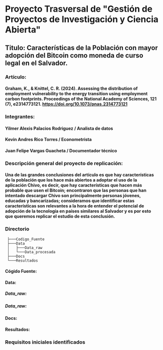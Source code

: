 # Proyecto Trasversal de "Gestión de Proyectos de Investigación y Ciencia Abierta"
## Titulo: Características de la Población con mayor adopción del Bitcoin como moneda de curso legal en el Salvador. 

### Artículo:
#### Graham, K., & Knittel, C. R. (2024). Assessing the distribution of employment vulnerability to the energy transition using employment carbon footprints. Proceedings of the National Academy of Sciences, 121 (7), e2314773121. https://doi.org/10.1073/pnas.2314773121

### Integrantes:
#### Yilmer Alexis Palacios Rodriguez / Analista de datos
#### Kevin Andres Rico Torres / Econometrista
#### Juan Felipe Vargas Guacheta / Documentador técnico

### Descripción general del proyecto de replicación:

#### Una de las grandes conclusiones del artículo es que hay características de la población que los hace más abiertos a adoptar el uso de la aplicación Chivo, es decir, que hay características que hacen más probable que usen el Bitcoin; encontraron que las personas que han intentado descargar Chivo son principalmente personas jóvenes, educadas y bancarizadas; consideramos que identificar estas características son relevantes a la hora de entender el potencial de adopción de la tecnología en países similares al Salvador y es por esto que queremos replicar el estudio de esta conclusión.

### Directorio

``` Directorio:
 ├───Codigo_Fuente
 ├───Data
 │   ├───Data_raw
 │   └───Data_procesada
 ├───Docs
 └───Resultados
```
#### Cógido Fuente:
#### Data:
##### Data_raw: 
##### Data_raw: 
#### Docs:
#### Resultados:

### Requisitos iniciales identificados

